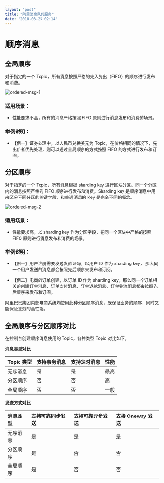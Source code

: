 ```yaml
---
layout: "post"
title: "阿里消息队列服务"
date: "2018-03-25 02:14"
---
```

# 顺序消息
## 全局顺序

对于指定的一个 Topic，所有消息按照严格的先入先出（FIFO）的顺序进行发布和消费。

![](http://docs-aliyun.cn-hangzhou.oss.aliyun-inc.com/assets/pic/49319/cn_zh/1483698857982/ordermsg1.png "ordered-msg-1")

### 适用场景：

* 性能要求不高，所有的消息严格按照 FIFO 原则进行消息发布和消费的场景。

### 举例说明：

* 【例一】证券处理中，以人民币兑换美元为 Topic，在价格相同的情况下，先出价者优先处理，则可以通过全局顺序的方式按照 FIFO 的方式进行发布和订阅。

## 分区顺序

对于指定的一个 Topic，所有消息根据 sharding key 进行区块分区。同一个分区内的消息按照严格的 FIFO 顺序进行发布和消费。Sharding key 是顺序消息中用来区分不同分区的关键字段，和普通消息的 Key 是完全不同的概念。

![](http://docs-aliyun.cn-hangzhou.oss.aliyun-inc.com/assets/pic/49319/cn_zh/1483698891347/ordermsg2.png "ordered-msg-2")

### 适用场景：

* 性能要求高，以 sharding key 作为分区字段，在同一个区块中严格的按照 FIFO 原则进行消息发布和消费的场景。

### 举例说明：

* 【例一】用户注册需要发送发验证码，以用户 ID 作为 sharding key， 那么同一个用户发送的消息都会按照先后顺序来发布和订阅。

* 【例二】电商的订单创建，以订单 ID 作为 sharding key，那么同一个订单相关的创建订单消息、订单支付消息、订单退款消息、订单物流消息都会按照先后顺序来发布和订阅。

阿里巴巴集团内部电商系统均使用此种分区顺序消息，既保证业务的顺序，同时又能保证业务的高性能。



## 全局顺序与分区顺序对比

在控制台创建顺序消息使用的 Topic，各种类型 Topic 对比如下。

**消息类型对比**

| Topic 类型 | 支持事务消息 | 支持定时消息 | 性能 |
| :--- | :--- | :--- | :--- |
| 无序消息 | 是 | 是 | 最高 |
| 分区顺序 | 否 | 否 | 高 |
| 全局顺序 | 否 | 否 | 一般 |

**发送方式对比**

| 消息类型 | 支持可靠同步发送 | 支持可靠异步发送 | 支持 Oneway 发送 |
| :--- | :--- | :--- | :--- |
| 无序消息 | 是 | 是 | 是 |
| 分区顺序 | 是 | 否 | 否 |
| 全局顺序 | 是 | 否 | 否 |
